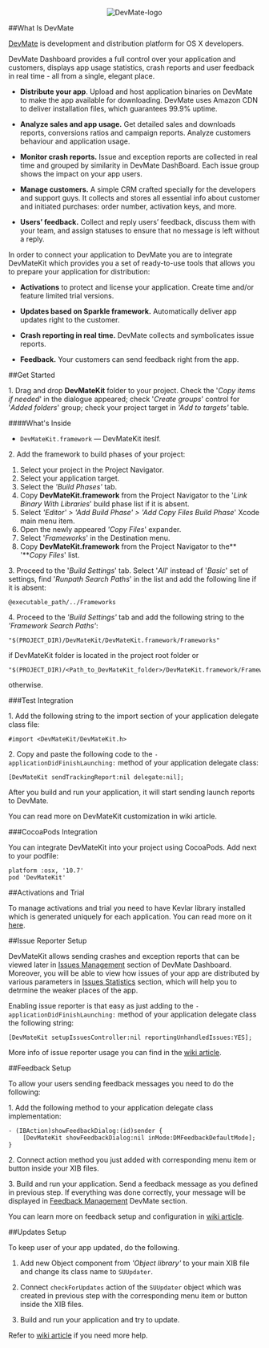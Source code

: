 <p align="center" >
    <img src="https://github.com/DevMate/DevMateKit/blob/master/DevMate-logo.png" alt="DevMate-logo">
</p>

##What Is DevMate

[DevMate](http://devmate.com) is development and distribution platform for OS X developers.

DevMate Dashboard provides a full control over your application and customers, displays app usage statistics, crash reports and user feedback in real time - all from a single, elegant place.

* **Distribute your app**. Upload and host application binaries on DevMate to make the app available for downloading. DevMate uses Amazon CDN to deliver installation files, which guarantees 99.9% uptime.

* **Analyze sales and app usage.** Get detailed sales and downloads reports, conversions ratios and campaign reports. Analyze customers behaviour and application usage.

* **Monitor crash reports.** Issue and exception reports are collected in real time and grouped by similarity in DevMate DashBoard. Each issue group shows the impact on your app users.

* **Manage customers.** A simple CRM crafted specially for the developers and support guys. It collects and stores all essential info about customer and initiated purchases: order number, activation keys, and more.

* **Users’ feedback.** Collect and reply users’ feedback, discuss them with your team, and assign statuses to ensure that no message is left without a reply.

In order to connect your application to DevMate you are to integrate DevMateKit which provides you a set of ready-to-use tools that allows you to prepare your application for distribution:

* **Activations** to protect and license your application. Create time and/or feature limited trial versions.

* **Updates based on Sparkle framework.** Automatically deliver app updates right to the customer.

* **Crash reporting in real time.** DevMate collects and symbolicates issue reports.

* **Feedback.** Your customers can send feedback right from the app.

##Get Started

1\.  Drag and drop **DevMateKit** folder to your project. Check the '_Copy items if needed_' in the dialogue appeared; check '_Create groups_' control for '_Added folders_' group; check your project target in _'Add to targets'_ table.

####What's Inside

* `DevMateKit.framework` — DevMateKit iteslf.

2\.  Add the framework to build phases of your project:
  1.  Select your project in the Project Navigator.
  2.  Select your application target.
  3.  Select the _'Build Phases'_ tab.
  4.  Copy **DevMateKit.framework** from the Project Navigator to the '_Link Binary With Libraries_' build phase list if it is absent.
  5.  Select _'Editor' > 'Add Build Phase' > 'Add Copy Files Build Phase_' Xcode main menu item.
  6.  Open the newly appeared _'Copy Files_' expander.
  7.  Select '_Frameworks_' in the Destination menu.
  8.  Copy **DevMateKit.framework** from the Project Navigator to the** '**_Copy Files_' list.


3\.  Proceed to the '_Build Settings_' tab. Select '_All_' instead of '_Basic_' set of settings, find '_Runpath Search Paths_' in the list and add the following line if it is absent:

````
@executable_path/../Frameworks
````

4\. Proceed to the *'Build Settings'* tab and add the following string to the *'Framework Search Paths'*:

````
"$(PROJECT_DIR)/DevMateKit/DevMateKit.framework/Frameworks"
````

if DevMateKit folder is located in the project root folder or


````
"$(PROJECT_DIR)/<Path_to_DevMateKit_folder>/DevMateKit.framework/Frameworks"
````

otherwise.

###Test Integration

1\.  Add the following string to the import section of your application delegate class file:

````
#import <DevMateKit/DevMateKit.h>
````

2\.  Copy and paste the following code to the `-applicationDidFinishLaunching:` method of your application delegate class:

````
[DevMateKit sendTrackingReport:nil delegate:nil];
````

After you build and run your application, it will start sending launch reports to DevMate.

You can read more on DevMateKit customization in wiki article.

###CocoaPods Integration

You can integrate DevMateKit into your project using CocoaPods. Add next to your podfile:

````
platform :osx, '10.7'
pod 'DevMateKit'
````

##Activations and Trial

To manage activations and trial you need to have Kevlar library installed which is generated uniquely for each application. You can read more on it [here](http://docs.devmate.com/v1.0/docs/activations-and-trial).

##Issue Reporter Setup

DevMateKit allows sending crashes and exception reports that can be viewed later in [Issues Management](http://docs.devmate.com/v1.0/docs/issues-management) section of DevMate Dashboard. Moreover, you will be able to view how issues of your app are distributed by various parameters in [Issues Statistics](http://docs.devmate.com/v1.0/docs/issues-statistics) section, which will help you to detrmine the weaker places of the app.

Enabling issue reporter is that easy as just adding to the `-applicationDidFinishLaunching:` method of your application delegate class the following string:

````
[DevMateKit setupIssuesController:nil reportingUnhandledIssues:YES];
````

More info of issue reporter usage you can find in the [wiki article](https://github.com/DevMate/DevMateKit/wiki/Issue-Reporter).

##Feedback Setup

To allow your users sending feedback messages you need to do the following:

1\. Add the following method to your application delegate class implementation:

````
- (IBAction)showFeedbackDialog:(id)sender {
    [DevMateKit showFeedbackDialog:nil inMode:DMFeedbackDefaultMode];
}
````

2\.  Connect action method you just added with corresponding menu item or button inside your XIB files.

3\. Build and run your application. Send a feedback message as you defined in previous step. If everything was done correctly, your message will be displayed in [Feedback Management](http://docs.devmate.com/v1.0/docs/feedback-management) DevMate section.

You can learn more on feedback setup and configuration in [wiki article](https://github.com/DevMate/DevMateKit/wiki/Feedback).

##Updates Setup

To keep user of your app updated, do the following.

1. Add new Object component from _'Object library'_ to your main XIB file and change its class name to `SUUpdater`.

2. Connect `checkForUpdates` action of the `SUUpdater` object which was created in previous step with the corresponding menu item or button inside the XIB files.

3. Build and run your application and try to update.

Refer to [wiki article](https://github.com/DevMate/DevMateKit/wiki/Updates) if you need more help.